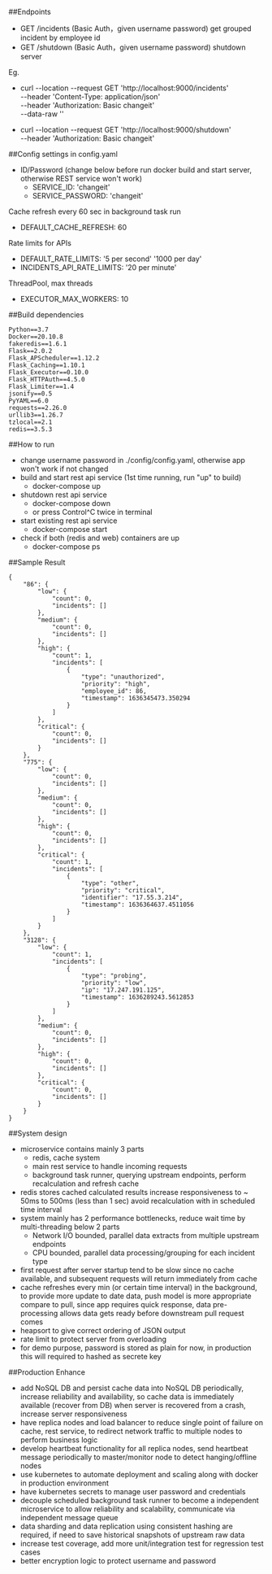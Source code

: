 ##Endpoints
- GET /incidents (Basic Auth，given username password) get grouped incident by employee id
- GET /shutdown (Basic Auth，given username password) shutdown server

Eg.
- curl --location --request GET 'http://localhost:9000/incidents' \
--header 'Content-Type: application/json' \
--header 'Authorization: Basic changeit' \
--data-raw ''

- curl --location --request GET 'http://localhost:9000/shutdown' \
--header 'Authorization: Basic changeit'



##Config settings in config.yaml
- ID/Password (change below before run docker build and start server, otherwise REST service won't work)
    * SERVICE_ID: 'changeit'
    * SERVICE_PASSWORD: 'changeit'

Cache refresh every 60 sec in background task run
- DEFAULT_CACHE_REFRESH: 60

Rate limits for APIs
- DEFAULT_RATE_LIMITS:
    '5 per second'
    '1000 per day'
- INCIDENTS_API_RATE_LIMITS: '20 per minute'

ThreadPool, max threads
- EXECUTOR_MAX_WORKERS: 10




##Build dependencies

    Python==3.7
    Docker==20.10.8
    fakeredis==1.6.1
    Flask==2.0.2
    Flask_APScheduler==1.12.2
    Flask_Caching==1.10.1
    Flask_Executor==0.10.0
    Flask_HTTPAuth==4.5.0
    Flask_Limiter==1.4
    jsonify==0.5
    PyYAML==6.0
    requests==2.26.0
    urllib3==1.26.7
    tzlocal==2.1
    redis==3.5.3




##How to run
- change username password in ./config/config.yaml, otherwise app won't work if not changed
- build and start rest api service (1st time running, run "up" to build)
    * docker-compose up
- shutdown rest api service
    * docker-compose down
    * or press Control^C twice in terminal
- start existing rest api service
    * docker-compose start
- check if both (redis and web) containers are up
    * docker-compose ps




##Sample Result
```
{
    "86": {
        "low": {
            "count": 0,
            "incidents": []
        },
        "medium": {
            "count": 0,
            "incidents": []
        },
        "high": {
            "count": 1,
            "incidents": [
                {
                    "type": "unauthorized",
                    "priority": "high",
                    "employee_id": 86,
                    "timestamp": 1636345473.350294
                }
            ]
        },
        "critical": {
            "count": 0,
            "incidents": []
        }
    },
    "775": {
        "low": {
            "count": 0,
            "incidents": []
        },
        "medium": {
            "count": 0,
            "incidents": []
        },
        "high": {
            "count": 0,
            "incidents": []
        },
        "critical": {
            "count": 1,
            "incidents": [
                {
                    "type": "other",
                    "priority": "critical",
                    "identifier": "17.55.3.214",
                    "timestamp": 1636364637.4511056
                }
            ]
        }
    },
    "3128": {
        "low": {
            "count": 1,
            "incidents": [
                {
                    "type": "probing",
                    "priority": "low",
                    "ip": "17.247.191.125",
                    "timestamp": 1636289243.5612853
                }
            ]
        },
        "medium": {
            "count": 0,
            "incidents": []
        },
        "high": {
            "count": 0,
            "incidents": []
        },
        "critical": {
            "count": 0,
            "incidents": []
        }
    }
}
```




##System design
- microservice contains mainly 3 parts
    * redis, cache system 
    * main rest service to handle incoming requests
    * background task runner, querying upstream endpoints, perform recalculation and refresh cache
- redis stores cached calculated results
    increase responsiveness to ~ 50ms to 500ms (less than 1 sec)
    avoid recalculation with in scheduled time interval
- system mainly has 2 performance bottlenecks, reduce wait time by multi-threading below 2 parts
    * Network I/O bounded, parallel data extracts from multiple upstream endpoints
    * CPU bounded, parallel data processing/grouping for each incident type
- first request after server startup tend to be slow since no cache available, and subsequent requests will return immediately from cache
- cache refreshes every min (or certain time interval) in the background, to provide more update to date data, push model is more appropriate compare to pull, since app
requires quick response, data pre-processing allows data gets ready before downstream pull request comes
- heapsort to give correct ordering of JSON output
- rate limit to protect server from overloading
- for demo purpose, password is stored as plain for now, in production this will required to hashed as secrete key




##Production Enhance
- add NoSQL DB and persist cache data into NoSQL DB periodically, increase reliability and availability, so cache data is immediately available (recover from DB) when server is recovered from a crash, increase server responsiveness
- have replica nodes and load balancer to reduce single point of failure on cache, rest service, to redirect network traffic to multiple nodes to perform business logic
- develop heartbeat functionality for all replica nodes, send heartbeat message periodically to master/monitor node to detect hanging/offline nodes
- use kubernetes to automate deployment and scaling along with docker in production environment
- have kubernetes secrets to manage user password and credentials
- decouple scheduled background task runner to become a independent microservice to allow reliability and scalability, communicate via independent message queue
- data sharding and data replication using consistent hashing are required, if need to save historical snapshots of upstream raw data
- increase test coverage, add more unit/integration test for regression test cases
- better encryption logic to protect username and password
